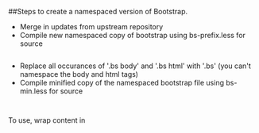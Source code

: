 ##Steps to create a namespaced version of Bootstrap.
- Merge in updates from upstream repository
- Compile new namespaced copy of bootstrap using bs-prefix.less for source 
  ~~~~lessc bs-prefix.less dist/css/bs-bootstrap.css~~~~
- Replace all occurances of '.bs body' and '.bs html' with '.bs'  (you can't namespace the body and html tags)
- Compile minified copy of the namespaced bootstrap file using bs-min.less for source
  ~~~~lessc -clean-css bs-min.less dist/css/bs-bootstrap.min.css~~~~


To use, wrap content in ~~~~<div class="bs"></div>~~~~
